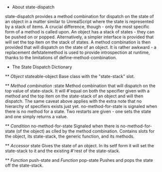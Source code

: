 * About state-dispatch

state-dispatch provides a method combination for dispatch on the state of an object in a matter similar to UnrealScript where the state is represented by a stack of items.
A crucial difference, though - only the most specific form of a method is called upon.
An object has a stack of states - they can be pushed on or popped. Alternatively, a simpler interface is provided that will set the top item on the stack of states.
A method combination is then provided that will dispatch on the state of an object. It is rather awkward - a replacement defstatemethod is used to provide introspection at runtime, thanks to the limitations of define-method-combination.

* The State Dispatch Dictionary

** *Object* stateable-object
Base class with the "state-stack" slot.

** *Method combination* :state
Method combination that will dispatch on the top value of state-stack. It will #'equal on both the specifier given with a method and the top item on the state-stack of an object and will then dispatch.
The same caveat above applies with the extra note that no hierarchy of specifiers exists just yet.
no-method-for-state is signaled when there is no method for a state. Two restarts are given - one sets the state and one simply returns a value.

** *Condition* no-method-for-state
Signaled when there is no-method-for-state (of the object) as clled by the method combination. Contains slots for the object, its state-stack, the generic function, and its methods.

** *Accessor* state
Gives the state of an object. In its setf form it will set the state-stack to it and the existing #'rest of the state-stack.

** *Function* push-state and *Function* pop-state
Pushes and pops the state off the state-stack.